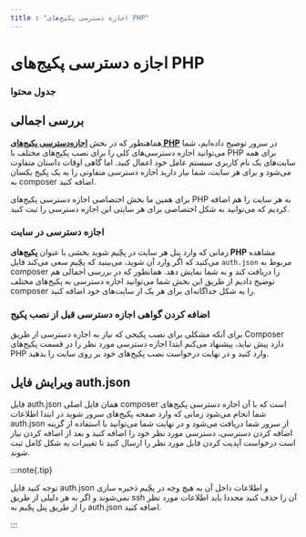 ```yaml
---
title : "اجازه دسترسی پکیج‌های PHP"
---
```


# اجازه دسترسی پکیج‌های PHP 

### جدول محتوا 

## بررسی اجمالی

هماهنطور که در بخش [**اجازه‌دسترسی پکیج‌های PHP**](/servers/php-packages) در سرور توضیح داده‌ایم، شما می‌توانید اجازه دسترسی‌های کلی را برای نصب پکیج‌های مختلف با PHP برای همه سایت‌های یک نام کاربری سیستم عامل خود اعمال کنید. اما گاهی اوقات داستان متفاوت می‌شود و برای هر سایت، شما نیاز دارید اجازه دسترسی متفاوتی را به یک پکیج یکسان به composer اضافه کنید.

برای همین ما بخش اختصاصی اجازه دسترسی پکیج‌های PHP به هر سایت را هم اضافه کردیم که می‌توانید به شکل اختصاصی برای هر سایتی این اجازه دسترسی را ثبت کنید.

### اجازه دسترسی در سایت

زمانی که وارد پنل هر سایت در پچّیم شوید بخشی با عنوان **پکیج‌های PHP** مشاهده می‌کنید که اگر وارد آن شوید، می‌بینید که پچّیم سعی می‌کند فایل `auth.json` مربوط به composer را دریافت کند و به شما نمایش دهد. همانطور که در بررسی اجمالی هم توضیح دادیم از طریق این بخش شما می‌توانید اجازه دسترسی به پکیج‌های مختلف composer را به شکل جداگانه‌ای برای هر یک از سایت‌های خود اضافه کنید.

### اضافه کردن گواهی اجازه دسترسی قبل از نصب پکیج

برای آنکه مشکلی برای نصب پکیجی که نیاز به اجازه دسترسی از طریق Composer دارد پیش نیاید، پیشنهاد می‌کنم ابتدا اجازه دسترسی مورد نظر را در قسمت پکیج‌های PHP وارد کنید و در نهایت درخواست نصب پکیج‌های خود بر روی سایت را بدهید.

## ویرایش فایل auth.json

فایل auth.json همان فایل اصلی composer است که با آن اجازه دسترسی پکیج‌های شما انجام می‌شود زمانی که وارد صفحه پکیج‌های سرور شوید در ابتدا اطلاعات auth.json از سرور شما دریافت می‌شود و در نهایت شما می‌توانید با استفاده از گزینه اضافه کردن دسترسی، دسترسی مورد نظر خود را اضافه کنید و بعد از اضافه کردن نیاز است درخواست آپدیت کردن فایل مورد نظر را ارسال کنید تا تغییرات به شکل کامل ثبت شوند.

:::note{.tip}

توجه کنید فایل auth.json و اطلاعات داخل آن به هیچ وجه در پچّیم ذخیره سازی نمی‌شوند و اگر به هر دلیلی از طریق ssh آن را حذف کنید مجددا باید اطلاعات مورد نظر را از طریق پنل پچّیم به auth.json اضافه کنید.

:::
